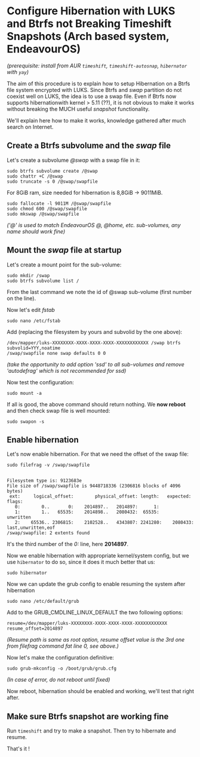 

# Configure Hibernation with LUKS and Btrfs not Breaking Timeshift Snapshots (Arch based system, EndeavourOS)

_(prerequisite: install from AUR ```timeshift```, ```timeshift-autosnap```, ```hibernator``` with ```yay```)_

The aim of this procedure is to explain how to setup Hibernation on a Btrfs file system encrypted with LUKS. Since Btrfs and _swap_ partition do not coexist well on LUKS, the idea is to use a swap file. Even if Btrfs now supports hibernationwith kernel > 5.11 (??), it is not obvious to make it works without breaking the MUCH useful _snapshot_ functionality.

We'll explain here how to make it works, knowledge gathered after much search on Internet.

## Create a Btrfs subvolume and the _swap_ file
Let's create a subvolume _@swap_ with a swap file in it:

```
sudo btrfs subvolume create /@swap
sudo chattr +C /@swap
sudo truncate -s 0 /@swap/swapfile
```

For 8GiB ram, size needed for hibernation is 8,8GiB -> 9011MiB.

```
sudo fallocate -l 9011M /@swap/swapfile
sudo chmod 600 /@swap/swapfile
sudo mkswap /@swap/swapfile
```

_('@' is used to match EndeavourOS @, @home, etc. sub-volumes, any name should work fine)_

## Mount the _swap_ file at startup
Let's create a mount point for the sub-volume:

``` 
sudo mkdir /swap
sudo btrfs subvolume list /
```

From the last command we note the id of @swap sub-volume (first number on the line).

Now let's edit _fstab_
```
sudo nano /etc/fstab
```

Add (replacing the filesystem by yours and subvolid by the one above):

```
/dev/mapper/luks-XXXXXXXX-XXXX-XXXX-XXXX-XXXXXXXXXXXX /swap btrfs subvolid=YYY,noatime
/swap/swapfile none swap defaults 0 0
```

_(take the opportunity to add option 'ssd' to all sub-volumes and remove 'autodefrag' which is not recommended for ssd)_

Now test the configuration:
```
sudo mount -a
```

If all is good, the above command should return nothing. We **now reboot** and then check swap file is well mounted:

```
sudo swapon -s
```

## Enable hibernation
Let's now enable hibernation. For that we need the offset of the swap file:

```
sudo filefrag -v /swap/swapfile


Filesystem type is: 9123683e
File size of /swap/swapfile is 9448718336 (2306816 blocks of 4096 bytes)
 ext:     logical_offset:        physical_offset: length:   expected: flags:
   0:        0..       0:    2014897..   2014897:      1:            
   1:        1..   65535:    2014898..   2080432:  65535:             unwritten
   2:    65536.. 2306815:    2102528..   4343807: 2241280:    2080433: last,unwritten,eof
/swap/swapfile: 2 extents found
```

It's the third number of the _0:_ line, here **2014897**.

Now we enable hibernation with appropriate kernel/system config, but we use ```hibernator``` to do so, since it does it much better that us:

```
sudo hibernator
```

Now we can update the grub config to enable resuming the system after hibernation

```
sudo nano /etc/default/grub
```

Add to the GRUB_CMDLINE_LINUX_DEFAULT the two following options:

```
resume=/dev/mapper/luks-XXXXXXXX-XXXX-XXXX-XXXX-XXXXXXXXXXXX  resume_offset=2014897
````

_(Resume path is same as root option, resume offset value is the 3rd one from filefrag command fat line 0, see above.)_

Now let's make the configuration definitive:

```
sudo grub-mkconfig -o /boot/grub/grub.cfg
```

_(In case of error, do not reboot until fixed)_

Now reboot, hibernation should be enabled and working, we'll test that right after.

## Make sure Btrfs snapshot are working fine

Run ```timeshift``` and try to make a snapshot.
Then try to hibernate and resume.

That's it !
